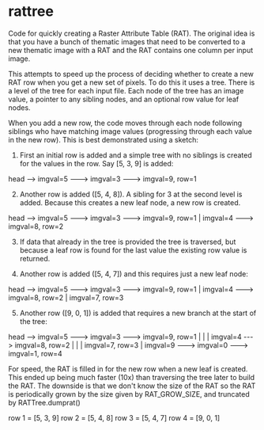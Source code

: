 # rattree

Code for quickly creating a Raster Attribute Table (RAT). The original idea 
is that you have a bunch of thematic images that need to be converted to a 
new thematic image with a RAT and the RAT contains one column per input image. 

This attempts to speed up the process of deciding whether to create a new RAT
row when you get a new set of pixels. To do this it uses a tree. There is a 
level of the tree for each input file. Each node of the tree has an image value, 
a pointer to any sibling nodes, and an optional row value for leaf nodes. 

When you add a new row, the code moves through each node following siblings
who have matching image values (progressing through each value in the new row). 
This is best demonstrated using a sketch:

1. First an initial row is added and a simple tree with no siblings is created
    for the values in the row. Say [5, 3, 9] is added:
    
head --> imgval=5 ---> imgval=3 ---> imgval=9, row=1

2. Another row is added ([5, 4, 8]). A sibling for 3 at the second level
    is added. Because this creates a new leaf node, a new row is created.
    
head --> imgval=5 ---> imgval=3 ---> imgval=9, row=1
                           |
                       imgval=4 ---> imgval=8, row=2
         
3. If data that already in the tree is provided the tree is traversed, but 
    because a leaf row is found for the last value the existing row value 
    is returned.
    
4. Another row is added ([5, 4, 7]) and this requires just a new leaf node:

head --> imgval=5 ---> imgval=3 ---> imgval=9, row=1
                           |
                       imgval=4 ---> imgval=8, row=2
                                        |
                                     imgval=7, row=3
    

5. Another row ([9, 0, 1]) is added that requires a new branch at the start 
    of the tree:

head --> imgval=5 ---> imgval=3 ---> imgval=9, row=1
            |              |
            |          imgval=4 ---> imgval=8, row=2
            |                           |
            |                        imgval=7, row=3
            |
         imgval=9 ---> imgval=0 ---> imgval=1, row=4
 
For speed, the RAT is filled in for the new row when a new leaf is created. 
This ended up being much faster (10x) than traversing the tree later to build the 
RAT. The downside is that we don't know the size of the RAT so the RAT
is periodically grown by the size given by RAT_GROW_SIZE, and truncated
by RATTree.dumprat()

row 1 = [5, 3, 9]
row 2 = [5, 4, 8]
row 3 = [5, 4, 7]
row 4 = [9, 0, 1]
